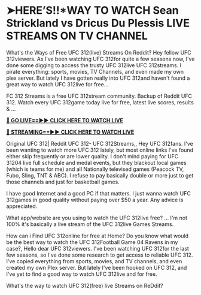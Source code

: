 # ➤HERE’S!!*WAY TO WATCH Sean Strickland vs Dricus Du Plessis LIVE STREAMS ON TV CHANNEL

What's the Ways of Free UFC 312(live) Streams On Reddit? Hey fellow UFC 312viewers. As I’ve been watching UFC 312for quite a few seasons now, I've done some digging to access the trusty UFC 312live UFC 312streams. I pirate everything: sports, movies, TV Channels, and even made my own plex server. But lately I have gotten really into UFC 312and haven't found a great way to watch UFC 312live for free...

FC 312 Streams is a free UFC 312stream community. Backup of Reddit UFC 312. Watch every UFC 312game today live for free, latest live scores, results & ...

**[🔴 GO LIVE==►► CLICK HERE TO WATCH LIVE](https://tinyurl.com/yc7uppcf)**

**[🔴 STREAMING==►► CLICK HERE TO WATCH LIVE](https://tinyurl.com/yc7uppcf)**

Original UFC 312| Reddit UFC 312- UFC 312Streams,, Hey UFC 312fans. I've been wanting to watch more UFC 312 lately, but most online links I've found either skip frequently or are lower quality. I don't mind paying for UFC 31204 live full schedule and medal events, but they blackout local games (which is teams for me) and all Nationally televised games (Peacock TV, Fubo, Sling, TNT & ABC). I refuse to pay basically double or more just to get those channels and just for basketball games.

I have good Internet and a good PC if that matters. I just wanna watch UFC 312games in good quality without paying over $50 a year. Any advice is appreciated.

What app/website are you using to watch the UFC 312live free? ... I'm not 100% it's basically a live stream of the UFC 312live Games Streams.

How can i Find UFC 312online for free at Home? Do you know what would be the best way to watch the UFC 312Football Game 04 Ravens in my case?, Hello dear UFC 312viewers. I've been watching UFC 312for the last few seasons, so I've done some research to get access to reliable UFC 312. I've copied everything from sports, movies, and TV channels, and even created my own Plex server. But lately I've been hooked on UFC 312, and I've yet to find a good way to watch UFC 312live and for free.

What's the way to watch UFC 312(free) live Streams on ReDdit?
